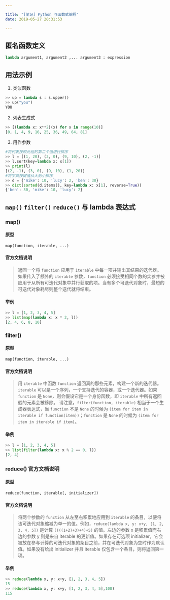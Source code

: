 ```yaml
---

title: "[笔记] Python 与函数式编程"
date: 2019-05-27 20:31:53

---
```


## 匿名函数定义

``` python
lambda argument1, argument2 ,... argument3 : expression
```
<!--more-->
## 用法示例
1. 类似函数
``` python
>> up = lambda s : s.upper() 
>> up("you")
YOU
```
2. 列表生成式
``` python
>> [(lambda x: x**2)(x) for x in range(10)]
[0, 1, 4, 9, 16, 25, 36, 49, 64, 81]
```
3. 用作参数
``` python
#将列表按照元组的第二个值进行排序
>> l = [(1, 20), (3, 0), (9, 10), (2, -1)]
>> l.sort(key=lambda x: x[1])
>> print(l)
[(2, -1), (3, 0), (9, 10), (1, 20)]
#将字典按键值从大到小排序
>> d = {'mike': 10, 'lucy': 2, 'ben': 30}
>> dict(sorted(d.items(), key=lambda x: x[1], reverse=True))
{'ben': 30, 'mike': 10, 'lucy': 2}
```

## `map()` `filter()` `reduce()` 与 lambda 表达式

### map()
#### 原型
`map(function, iterable, ...)`
#### 官方文档说明
> 返回一个将 `function` 应用于 `iterable` 中每一项并输出其结果的迭代器。如果传入了额外的 `iterable` 参数，`function` 必须接受相同个数的实参并被应用于从所有可迭代对象中并行获取的项。当有多个可迭代对象时，最短的可迭代对象耗尽则整个迭代就将结束。
#### 举例
``` python
>> l = [1, 2, 3, 4, 5]
>> list(map(lambda x: x * 2, l))
[2, 4, 6, 8, 10]
```

### filter()
#### 原型
`map(function, iterable, ...)`
#### 官方文档说明
> 用 `iterable` 中函数 `function` 返回真的那些元素，构建一个新的迭代器。`iterable` 可以是一个序列，一个支持迭代的容器，或一个迭代器。如果 `function` 是 `None`，则会假设它是一个身份函数，即 `iterable` 中所有返回假的元素会被移除。
请注意，`filter(function, iterable)` 相当于一个生成器表达式，当 `function` 不是 `None` 的时候为 `(item for item in iterable if function(item))`；`function` 是 `None` 的时候为 `(item for item in iterable if item)`。
#### 举例
``` python
>> l = [1, 2, 3, 4, 5]
>> list(filter(lambda x: x % 2 == 0, l))
[2, 4]
```

### reduce() 官方文档说明
#### 原型
`reduce(function, iterable[, initializer])`
#### 官方文档说明
> 将两个参数的 `function` 从左至右积累地应用到 `iterable` 的条目，以便将该可迭代对象缩减为单一的值。例如，`reduce(lambda x, y: x+y, [1, 2, 3, 4, 5])` 是计算 `((((1+2)+3)+4)+5)` 的值。左边的参数 x 是积累值而右边的参数 y 则是来自 iterable 的更新值。如果存在可选项 initializer，它会被放在参与计算的可迭代对象的条目之前，并在可迭代对象为空时作为默认值。如果没有给出 initializer 并且 iterable 仅包含一个条目，则将返回第一项。
#### 举例
``` python
>> reduce(lambda x, y: x+y, [1, 2, 3, 4, 5])
15
>> reduce(lambda x, y: x+y, [1, 2, 3, 4, 5],100)
115
```
